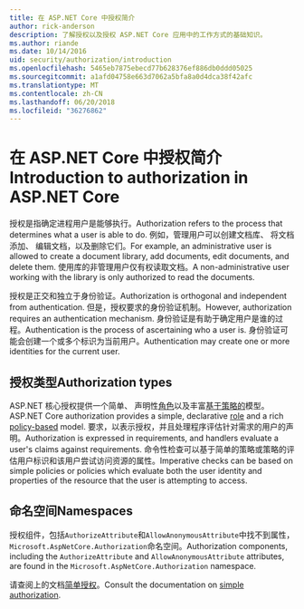 ```yaml
---
title: 在 ASP.NET Core 中授权简介
author: rick-anderson
description: 了解授权以及授权 ASP.NET Core 应用中的工作方式的基础知识。
ms.author: riande
ms.date: 10/14/2016
uid: security/authorization/introduction
ms.openlocfilehash: 5465eb7875ebecd77b628376ef886db0ddd05025
ms.sourcegitcommit: a1afd04758e663d7062a5bfa8a0d4dca38f42afc
ms.translationtype: MT
ms.contentlocale: zh-CN
ms.lasthandoff: 06/20/2018
ms.locfileid: "36276862"
---
```

# <a name="introduction-to-authorization-in-aspnet-core"></a><span data-ttu-id="9369e-103">在 ASP.NET Core 中授权简介</span><span class="sxs-lookup"><span data-stu-id="9369e-103">Introduction to authorization in ASP.NET Core</span></span>

<a name="security-authorization-introduction"></a>

<span data-ttu-id="9369e-104">授权是指确定进程用户是能够执行。</span><span class="sxs-lookup"><span data-stu-id="9369e-104">Authorization refers to the process that determines what a user is able to do.</span></span> <span data-ttu-id="9369e-105">例如，管理用户可以创建文档库、 将文档添加、 编辑文档，以及删除它们。</span><span class="sxs-lookup"><span data-stu-id="9369e-105">For example, an administrative user is allowed to create a document library, add documents, edit documents, and delete them.</span></span> <span data-ttu-id="9369e-106">使用库的非管理用户仅有权读取文档。</span><span class="sxs-lookup"><span data-stu-id="9369e-106">A non-administrative user working with the library is only authorized to read the documents.</span></span>

<span data-ttu-id="9369e-107">授权是正交和独立于身份验证。</span><span class="sxs-lookup"><span data-stu-id="9369e-107">Authorization is orthogonal and independent from authentication.</span></span> <span data-ttu-id="9369e-108">但是，授权要求的身份验证机制。</span><span class="sxs-lookup"><span data-stu-id="9369e-108">However, authorization requires an authentication mechanism.</span></span> <span data-ttu-id="9369e-109">身份验证是有助于确定用户是谁的过程。</span><span class="sxs-lookup"><span data-stu-id="9369e-109">Authentication is the process of ascertaining who a user is.</span></span> <span data-ttu-id="9369e-110">身份验证可能会创建一个或多个标识为当前用户。</span><span class="sxs-lookup"><span data-stu-id="9369e-110">Authentication may create one or more identities for the current user.</span></span>

## <a name="authorization-types"></a><span data-ttu-id="9369e-111">授权类型</span><span class="sxs-lookup"><span data-stu-id="9369e-111">Authorization types</span></span>

<span data-ttu-id="9369e-112">ASP.NET 核心授权提供一个简单、 声明性[角色](xref:security/authorization/roles)以及丰富[基于策略的](xref:security/authorization/policies)模型。</span><span class="sxs-lookup"><span data-stu-id="9369e-112">ASP.NET Core authorization provides a simple, declarative [role](xref:security/authorization/roles) and a rich [policy-based](xref:security/authorization/policies) model.</span></span> <span data-ttu-id="9369e-113">要求，以表示授权，并且处理程序评估针对需求的用户的声明。</span><span class="sxs-lookup"><span data-stu-id="9369e-113">Authorization is expressed in requirements, and handlers evaluate a user's claims against requirements.</span></span> <span data-ttu-id="9369e-114">命令性检查可以基于简单的策略或策略的评估用户标识和该用户尝试访问资源的属性。</span><span class="sxs-lookup"><span data-stu-id="9369e-114">Imperative checks can be based on simple policies or policies which evaluate both the user identity and properties of the resource that the user is attempting to access.</span></span>

## <a name="namespaces"></a><span data-ttu-id="9369e-115">命名空间</span><span class="sxs-lookup"><span data-stu-id="9369e-115">Namespaces</span></span>

<span data-ttu-id="9369e-116">授权组件，包括`AuthorizeAttribute`和`AllowAnonymousAttribute`中找不到属性，`Microsoft.AspNetCore.Authorization`命名空间。</span><span class="sxs-lookup"><span data-stu-id="9369e-116">Authorization components, including the `AuthorizeAttribute` and `AllowAnonymousAttribute` attributes, are found in the `Microsoft.AspNetCore.Authorization` namespace.</span></span>

<span data-ttu-id="9369e-117">请查阅上的文档[简单授权](xref:security/authorization/simple)。</span><span class="sxs-lookup"><span data-stu-id="9369e-117">Consult the documentation on [simple authorization](xref:security/authorization/simple).</span></span>
